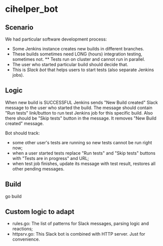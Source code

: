 # cihelper_bot

## Scenario

We had particular software development process:
* Some Jenkins instance creates new builds in different branches.
* These builds sometimes need LONG (hours) integration testing, sometimes not.
** Tests run on cluster and cannot run in parallel.
* The user who started particular build should decide that.
* This is *Slack bot* that helps users to start tests (also separate Jenkins jobs).

## Logic

When new build is SUCCESSFUL Jenkins sends "New Build created" Slack message to the user who started the build.
The message should contain "Run tests" link/button to run test Jenkins job for this specific build.
Also there should be "Skip tests" button in the message. It removes "New Build created" message.

Bot should track: 
* some other user's tests are running so new tests cannot be run right now; 
* when a user started tests replace "Run tests" and "Skip tests" buttons with "Tests are in progress" and URL; 
* when test job finishes, update its message with test result, restores all other pending messages.

## Build

go build

## Custom logic to adapt

* rules.go: The list of patterns for Slack messages, parsing logic and reactions;
* httpsrv.go: This Slack bot is combined with HTTP server. Just for convenience.
